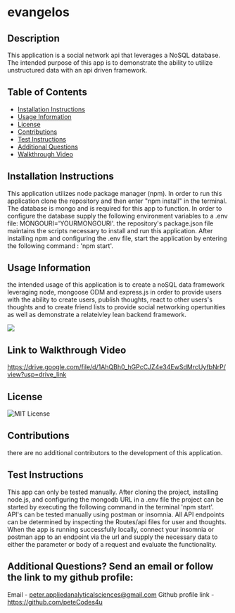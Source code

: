 # evangelos

## Description
This application is a social network api that leverages a NoSQL database. The intended purpose of this app is to demonstrate the ability to utilize unstructured data with an api driven framework.

## Table of Contents
- [Installation Instructions](#Installation-Instructions)
- [Usage Information](#Usage-Information)
- [License](#License)
- [Contributions](#Contributions)
- [Test Instructions](#Test-Instructions)
- [Additional Questions](#additional-questions-send-an-email-or-follow-the-link-to-my-github-profile)
- [Walkthrough Video](#Link-to-Walkthrough-Video) 

## Installation Instructions
This application utilizes node package manager (npm). In order to run this application clone the repository and then enter "npm install" in the terminal. The database is mongo and is required  for this app to function. In order to configure the database supply the following environment variables to a .env file: MONGOURI='YOURMONGOURI'. the repository's package.json file maintains the scripts necessary to install and run this application. After installing npm and configuring the .env file, start the application by entering the following command : 'npm start'.

## Usage Information
the intended usage of this application is to create a noSQL data framework leveraging node, mongoose ODM and express.js in order to provide users with the ability to create users, publish thoughts, react to other users's thoughts and to create friend lists to provide social networking opertunities as well as demonstrate a relateivley lean backend framework. 

![](./public/images/evangelos_walkthrough.gif)

## Link to Walkthrough Video
https://drive.google.com/file/d/1AhQBh0_hGPcCJZ4e34EwSdMrcUyfbNrP/view?usp=drive_link

## License
![MIT License](https://img.shields.io/badge/License-MIT-yellow.svg)

## Contributions
there are no additional contributors to the development of this application.

## Test Instructions
This app can only be tested manually. After cloning the project, installing node.js, and configuring the mongodb URL in a .env file the project can be started by executing the following command in the terminal 'npm start'. API's can be tested manually using postman or insomnia. All API endpoints can be determined by inspecting the Routes/api files for user and thoughts. When the app is running successfully locally, connect your insomnia or postman app to an endpoint via the url and supply the necessary data to either the parameter or body of a request and evaluate the functionality.

## Additional Questions? Send an email or follow the link to my github profile:
Email - peter.appliedanalyticalsciences@gmail.com 
Github profile link - https://github.com/peteCodes4u
